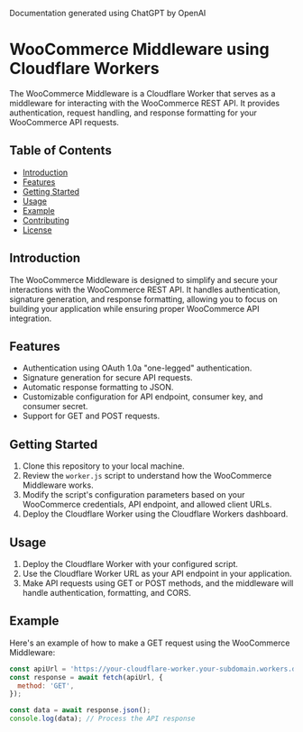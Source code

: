 Documentation generated using ChatGPT by OpenAI

# WooCommerce Middleware using Cloudflare Workers

The WooCommerce Middleware is a Cloudflare Worker that serves as a middleware for interacting with the WooCommerce REST API. It provides authentication, request handling, and response formatting for your WooCommerce API requests.

## Table of Contents

- [Introduction](#introduction)
- [Features](#features)
- [Getting Started](#getting-started)
- [Usage](#usage)
- [Example](#example)
- [Contributing](#contributing)
- [License](#license)

## Introduction

The WooCommerce Middleware is designed to simplify and secure your interactions with the WooCommerce REST API. It handles authentication, signature generation, and response formatting, allowing you to focus on building your application while ensuring proper WooCommerce API integration.

## Features

- Authentication using OAuth 1.0a "one-legged" authentication.
- Signature generation for secure API requests.
- Automatic response formatting to JSON.
- Customizable configuration for API endpoint, consumer key, and consumer secret.
- Support for GET and POST requests.

## Getting Started

1. Clone this repository to your local machine.
2. Review the `worker.js` script to understand how the WooCommerce Middleware works.
3. Modify the script's configuration parameters based on your WooCommerce credentials, API endpoint, and allowed client URLs.
4. Deploy the Cloudflare Worker using the Cloudflare Workers dashboard.

## Usage

1. Deploy the Cloudflare Worker with your configured script.
2. Use the Cloudflare Worker URL as your API endpoint in your application.
3. Make API requests using GET or POST methods, and the middleware will handle authentication, formatting, and CORS.

## Example

Here's an example of how to make a GET request using the WooCommerce Middleware:

```javascript
const apiUrl = 'https://your-cloudflare-worker.your-subdomain.workers.dev/api/endpoint?resource=products&param1=value1&param2=value2';
const response = await fetch(apiUrl, {
  method: 'GET',
});

const data = await response.json();
console.log(data); // Process the API response
